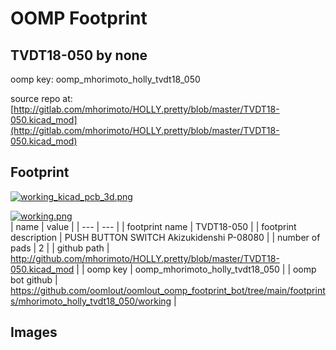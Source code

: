 # OOMP Footprint  
## TVDT18-050  by none  
  
oomp key: oomp_mhorimoto_holly_tvdt18_050  
  
source repo at: [http://gitlab.com/mhorimoto/HOLLY.pretty/blob/master/TVDT18-050.kicad_mod](http://gitlab.com/mhorimoto/HOLLY.pretty/blob/master/TVDT18-050.kicad_mod)  
## Footprint  
  
[![working_kicad_pcb_3d.png](working_kicad_pcb_3d_600.png)](working_kicad_pcb_3d.png)  
  
[![working.png](working_600.png)](working.png)  
| name | value | 
| --- | --- | 
| footprint name | TVDT18-050 | 
| footprint description | PUSH BUTTON SWITCH Akizukidenshi P-08080 | 
| number of pads | 2 | 
| github path | http://github.com/mhorimoto/HOLLY.pretty/blob/master/TVDT18-050.kicad_mod | 
| oomp key | oomp_mhorimoto_holly_tvdt18_050 | 
| oomp bot github | https://github.com/oomlout/oomlout_oomp_footprint_bot/tree/main/footprints/mhorimoto_holly_tvdt18_050/working | 
## Images  
